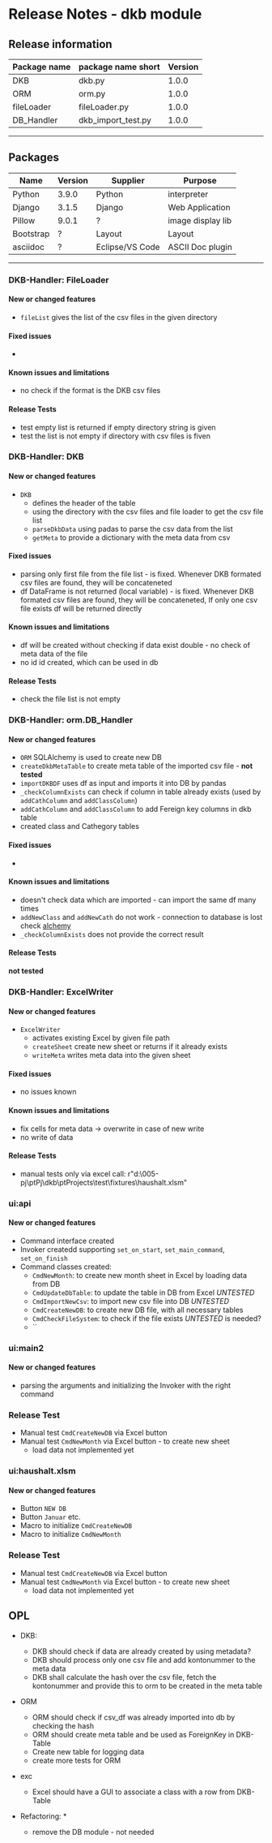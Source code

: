 # Release Notes - dkb module

## Release information

|Package name           |package name short     |Version   
|---------------        |---                    | ----
|DKB   	                |dkb.py   	            |1.0.0   
|ORM   	                |orm.py   		        |1.0.0   
|fileLoader             |fileLoader.py 	        |1.0.0  
|DB_Handler             |dkb_import_test.py 	|1.0.0   

----


## Packages

|Name   	    |Version   			|Supplier           |Purpose   
|---------      |--------           |-------            |-------
|Python   		|3.9.0   	        |Python   	        |interpreter   
|Django   		|3.1.5   	        |Django   	        |Web Application 
|Pillow         |9.0.1              |?                  |image display lib
|Bootstrap   	|?			        |Layout   	        |Layout
|asciidoc   	|?			        |Eclipse/VS Code   	|ASCII Doc plugin 

----

### DKB-Handler: FileLoader
#### New or changed features
* `fileList` gives the list of the csv files in the given directory

#### Fixed issues
* 
#### Known issues and limitations
* no check if the format is the DKB csv files
#### Release Tests
* test empty list is returned if empty directory string is given
* test the list is not empty if directory with csv files is fiven


### DKB-Handler: DKB
#### New or changed features
* `DKB` 
  * defines the header of the table
  * using the directory with the csv files and file loader to get the csv file list 
  * `parseDkbData` using padas to parse the csv data from the list
  * `getMeta` to provide a dictionary with the meta data from csv

#### Fixed issues
* parsing only first file from the file list - is fixed. Whenever DKB formated csv files are found, they will be concateneted
* df DataFrame is not returned (local variable) - is fixed. Whenever DKB formated csv files are found, they will be concateneted, If only one csv file exists df will be returned directly
#### Known issues and limitations
* df will be created without checking if data exist double - no check of meta data of the file
* no id id created, which can be used in db
#### Release Tests
* check the file list is not empty


### DKB-Handler: orm.DB_Handler
#### New or changed features
* `ORM` SQLAlchemy is used to create new DB 
* `createDkbMetaTable` to create meta table of the imported csv file - **not tested**
* `importDKBDF` uses df as input and imports it into DB by pandas
* `_checkColumnExists` can check if column in table already exists (used by `addCathColumn` and `addClassColumn`)
* `addCathColumn` and `addClassColumn` to add Fereign key columns in dkb table
* created class and Cathegory tables


#### Fixed issues
*
#### Known issues and limitations
* doesn't check data which are imported - can import the same df many times
* `addNewClass` and `addNewCath` do not work - connection to database is lost check [alchemy](https://docs.sqlalchemy.org/en/14/core/pooling.html#pool-disconnects)
* `_checkColumnExists` does not provide the correct result

#### Release Tests
**not tested**


### DKB-Handler: ExcelWriter
#### New or changed features
* `ExcelWriter` 
  * activates existing Excel by given file path
  * `createSheet` create new sheet or returns if it already exists
  * `writeMeta` writes meta data into the given sheet

#### Fixed issues
* no issues known
#### Known issues and limitations
* fix cells for meta data -> overwrite in case of new write
* no write of data
#### Release Tests 
* manual tests only via excel call: r"d:\005-pj\ptPj\dkb\ptProjects\test\fixtures\haushalt.xlsm"

### ui:api 
#### New or changed features
* Command interface created
* Invoker createdd supporting `set_on_start`, `set_main_command`, `set_on_finish`
* Command classes created:
  * `CmdNewMonth`: to create new month sheet in Excel by loading data from DB
  * `CmdUpdateDbTable`: to update the table in DB from Excel _UNTESTED_
  * `CmdImportNewCsv`: to import new csv file into DB _UNTESTED_
  * `CmdCreateNewDB`: to create new DB file, with all necessary tables
  * `CmdCheckFileSystem`: to check if the file exists _UNTESTED_ is needed?
  * ``

### ui:main2
#### New or changed features
* parsing the arguments and initializing the Invoker with the right command

### Release Test
* Manual test `CmdCreateNewDB` via Excel button
* Manual test `CmdNewMonth` via Excel button - to create new sheet
  * load data not implemented yet

### ui:haushalt.xlsm
#### New or changed features
* Button `NEW DB`
* Button `Januar` etc.
* Macro to initialize `CmdCreateNewDB`
* Macro to initialize `CmdNewMonth` 

### Release Test
* Manual test `CmdCreateNewDB` via Excel button
* Manual test `CmdNewMonth` via Excel button - to create new sheet
  * load data not implemented yet

## OPL
* DKB: 
  * DKB should check if data are already created by using metadata?
  * DKB should process only one csv file and add kontonummer to the meta data
  * DKB shall calculate the hash over the csv file, fetch the kontonummer and provide this to orm to be created in the meta table
* ORM
  * ORM should check if csv_df was already imported into db by checking the hash
  * ORM should create meta table and be used as ForeignKey in DKB-Table
  * Create new table for logging data
  * create more tests for ORM
* exc
  * Excel should have a GUI to associate a class with a row from DKB-Table

* Refactoring:
  * 
  * remove the DB module - not needed